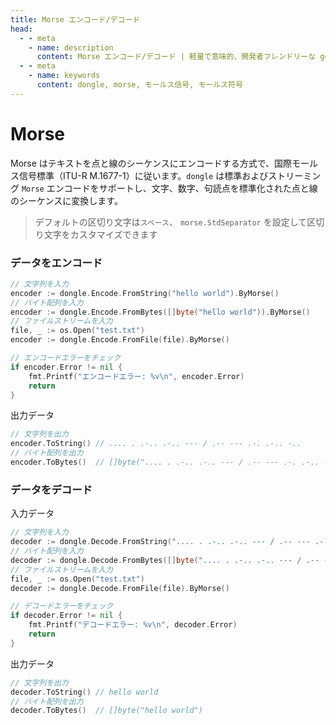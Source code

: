 ```yaml
---
title: Morse エンコード/デコード
head:
  - - meta
    - name: description
      content: Morse エンコード/デコード | 軽量で意味的、開発者フレンドリーな golang エンコーディング&暗号化ライブラリ
  - - meta
    - name: keywords
      content: dongle, morse, モールス信号, モールス符号
---
```


# Morse

Morse はテキストを点と線のシーケンスにエンコードする方式で、国際モールス信号標準（ITU-R M.1677-1）に従います。`dongle` は標準およびストリーミング `Morse` エンコードをサポートし、文字、数字、句読点を標準化された点と線のシーケンスに変換します。
> デフォルトの区切り文字は`スペース`、
> `morse.StdSeparator` を設定して区切り文字をカスタマイズできます

### データをエンコード

```go
// 文字列を入力
encoder := dongle.Encode.FromString("hello world").ByMorse()
// バイト配列を入力
encoder := dongle.Encode.FromBytes([]byte("hello world")).ByMorse()
// ファイルストリームを入力
file, _ := os.Open("test.txt")
encoder := dongle.Encode.FromFile(file).ByMorse()

// エンコードエラーをチェック
if encoder.Error != nil {
	fmt.Printf("エンコードエラー: %v\n", encoder.Error)
	return
}
```

出力データ

```go
// 文字列を出力
encoder.ToString() // .... . .-.. .-.. --- / .-- --- .-. .-.. -..
// バイト配列を出力
encoder.ToBytes()  // []byte(".... . .-.. .-.. --- / .-- --- .-. .-.. -..")
```

### データをデコード
入力データ

```go
// 文字列を入力
decoder := dongle.Decode.FromString(".... . .-.. .-.. --- / .-- --- .-. .-.. -..").ByMorse()
// バイト配列を入力
decoder := dongle.Decode.FromBytes([]byte(".... . .-.. .-.. --- / .-- --- .-. .-.. -..")).ByMorse()
// ファイルストリームを入力
file, _ := os.Open("test.txt")
decoder := dongle.Decode.FromFile(file).ByMorse()

// デコードエラーをチェック
if decoder.Error != nil {
	fmt.Printf("デコードエラー: %v\n", decoder.Error)
	return
}
```

出力データ

```go
// 文字列を出力
decoder.ToString() // hello world
// バイト配列を出力
decoder.ToBytes()  // []byte("hello world")
```


